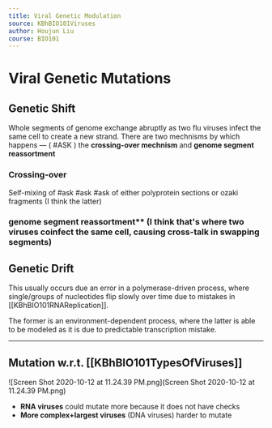 ```yaml
---
title: Viral Genetic Modulation
source: KBhBIO101Viruses
author: Houjun Liu
course: BIO101
---
```


# Viral Genetic Mutations

## Genetic Shift
Whole segments of genome exchange abruptly as two flu viruses infect the same cell to create a new strand.  There are two mechnisms by which happens — ( #ASK ) the **crossing-over mechnism** and **genome segment reassortment** 

### Crossing-over 
Self-mixing of #ask #ask #ask of either polyprotein sections or ozaki fragments (I think the latter) 

### genome segment reassortment** (I think that's where two viruses coinfect the same cell, causing cross-talk in swapping segments)

<!--In this case, Viruses recombinate by crossing-over mechanism (remember how [[KBhBIO101Retroviruses]] HIV need protease to cut parts? when that shuffles) or genome segment reassortment (two viruses cross-talk by infecting the same host cell). Think! the flu-->

## Genetic Drift
This usually occurs due an error in a polymerase-driven process, where single/groups of nucleotides flip slowly over time due to mistakes in [[KBhBIO101RNAReplication]].

The former is an environment-dependent process, where the latter is able to be modeled as it is due to predictable transcription mistake.

***

## Mutation w.r.t. [[KBhBIO101TypesOfViruses]]

![Screen Shot 2020-10-12 at 11.24.39 PM.png](Screen Shot 2020-10-12 at 11.24.39 PM.png)

- **RNA viruses** could mutate more because it does not have checks
- **More complex+largest viruses** (DNA viruses) harder to mutate
